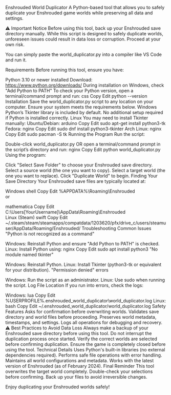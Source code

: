 Enshrouded World Duplicator
A Python-based tool that allows you to safely duplicate your Enshrouded game worlds while preserving all data and settings.

⚠ Important Notice
Before using this tool, back up your Enshrouded save directory manually. While this script is designed to safely duplicate worlds, unforeseen issues could result in data loss or corruption. Proceed at your own risk.

You can simply paste the world_duplicator.py into a compiler like VS Code and run it.

Requirements
Before running this tool, ensure you have:

Python 3.10 or newer installed
Download: https://www.python.org/downloads/
During installation on Windows, check "Add Python to PATH"
To check your Python version, open a terminal/command prompt and run:
css
Copy
Edit
python --version
Installation
Save the world_duplicator.py script to any location on your computer.
Ensure your system meets the requirements below.
Windows
Python’s Tkinter library is included by default.
No additional setup required if Python is installed correctly.
Linux
You may need to install Tkinter manually:
Ubuntu/Debian:
arduino
Copy
Edit
sudo apt-get install python3-tk
Fedora:
nginx
Copy
Edit
sudo dnf install python3-tkinter
Arch Linux:
nginx
Copy
Edit
sudo pacman -S tk
Running the Program
Run the script:

Double-click world_duplicator.py
OR open a terminal/command prompt in the script’s directory and run:
nginx
Copy
Edit
python world_duplicator.py
Using the program:

Click "Select Save Folder" to choose your Enshrouded save directory.
Select a source world (the one you want to copy).
Select a target world (the one you want to replace).
Click "Duplicate World" to begin.
Finding Your Save Directory
Your Enshrouded save files are typically located at:

Windows
shell
Copy
Edit
%APPDATA%\Roaming\Enshrouded\
or

mathematica
Copy
Edit
C:\Users\[YourUsername]\AppData\Roaming\Enshrouded\
Linux (Steam)
swift
Copy
Edit
~/.steam/steam/steamapps/compatdata/1203620/pfx/drive_c/users/steamuser/AppData/Roaming/Enshrouded/
Troubleshooting
Common Issues
"Python is not recognized as a command"

Windows: Reinstall Python and ensure "Add Python to PATH" is checked.
Linux: Install Python using:
nginx
Copy
Edit
sudo apt install python3
"No module named tkinter"

Windows: Reinstall Python.
Linux: Install Tkinter (python3-tk or equivalent for your distribution).
"Permission denied" errors

Windows: Run the script as an administrator.
Linux: Use sudo when running the script.
Log File Location
If you run into errors, check the logs:

Windows:
lua
Copy
Edit
%USERPROFILE%\.enshrouded_world_duplicator\world_duplicator.log
Linux:
bash
Copy
Edit
~/.enshrouded_world_duplicator/world_duplicator.log
Safety Features
Asks for confirmation before overwriting worlds.
Validates save directory and world files before proceeding.
Preserves world metadata, timestamps, and settings.
Logs all operations for debugging and recovery.
⚠ Best Practices to Avoid Data Loss
Always make a backup of your Enshrouded save directory before using this tool.
Do not interrupt the duplication process once started.
Verify the correct worlds are selected before confirming duplication.
Ensure the game is completely closed before using the tool.
Technical Details
Uses Python's built-in libraries (no external dependencies required).
Performs safe file operations with error handling.
Maintains all world configurations and metadata.
Works with the latest version of Enshrouded (as of February 2024).
Final Reminder
This tool overwrites the target world completely. Double-check your selections before confirming. Back up your files to avoid irreversible changes.

Enjoy duplicating your Enshrouded worlds safely!
